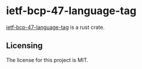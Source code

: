 # ietf-bcp-47-language-tag

[ietf-bcp-47-language-tag] is a rust crate.


## Licensing

The license for this project is MIT.

[ietf-bcp-47-language-tag]: https://github.com/lemonrock/olympus-xmp "olympus-xmp GitHub page"
